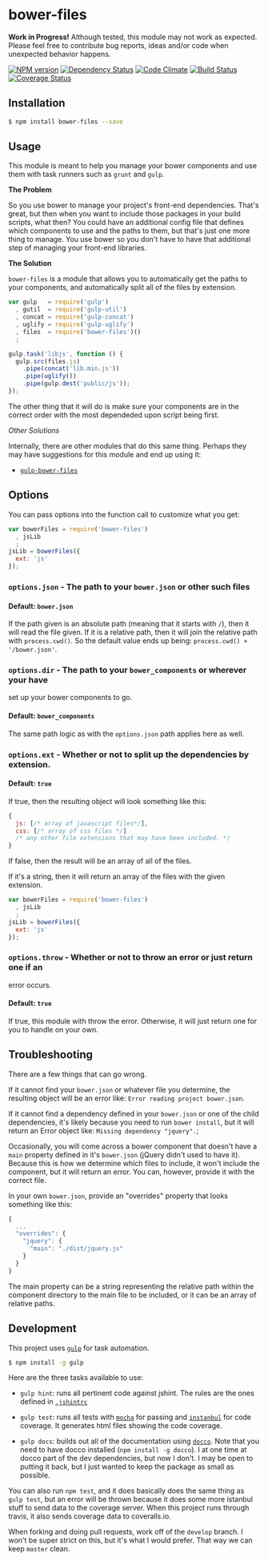 # bower-files

**Work in Progress!** Although tested, this module may not work as expected.
Please feel free to contribute bug reports, ideas and/or code when unexpected
behavior happens.

[![NPM version](http://img.shields.io/npm/v/bower-files.svg)](https://www.npmjs.org/package/bower-files)
[![Dependency Status](http://img.shields.io/gemnasium/ksmithut/bower-files.svg)](https://gemnasium.com/ksmithut/bower-files)
[![Code Climate](http://img.shields.io/codeclimate/github/ksmithut/bower-files.svg)](https://codeclimate.com/github/ksmithut/bower-files)
[![Build Status](http://img.shields.io/travis/ksmithut/bower-files.svg)](https://travis-ci.org/ksmithut/bower-files)
[![Coverage Status](http://img.shields.io/coveralls/ksmithut/bower-files.svg)](https://coveralls.io/r/ksmithut/bower-files)

## Installation

```bash
$ npm install bower-files --save
```

## Usage

This module is meant to help you manage your bower components and use them with task runners such as `grunt` and `gulp`.

**The Problem**

So you use bower to manage your project's front-end dependencies. That's great,
but then when you want to include those packages in your build scripts, what
then? You could have an additional config file that defines which components to
use and the paths to them, but that's just one more thing to manage. You use
bower so you don't have to have that additional step of managing your front-end
libraries.

**The Solution**

`bower-files` is a module that allows you to automatically get the paths to your
components, and automatically split all of the files by extension.

```javascript
var gulp   = require('gulp')
  , gutil  = require('gulp-util')
  , concat = require('gulp-concat')
  , uglify = require('gulp-uglify')
  , files  = require('bower-files')()
  ;

gulp.task('libjs', function () {
  gulp.src(files.js)
    .pipe(concat('lib.min.js'))
    .pipe(uglify())
    .pipe(gulp.dest('public/js'));
});
```

The other thing that it will do is make sure your components are in the correct
order with the most dependeded upon script being first.

*Other Solutions*

Internally, there are other modules that do this same thing. Perhaps they may
have suggestions for this module and end up using it:

- [`gulp-bower-files`](https://www.npmjs.org/package/gulp-bower-files)

## Options

You can pass options into the function call to customize what you get:

```javascript
var bowerFiles = require('bower-files')
  , jsLib
  ;
jsLib = bowerFiles({
  ext: 'js'
});
```

### `options.json` - The path to your `bower.json` or other such files

#### Default: `bower.json`

If the path given is an absolute path (meaning that it starts with `/`), then it
will read the file given. If it is a relative path, then it will join the
relative path with `process.cwd()`. So the default value ends up being:
`process.cwd() + '/bower.json'`.

### `options.dir` - The path to your `bower_components` or wherever your have
set up your bower components to go.

#### Default: `bower_components`

The same path logic as with the `options.json` path applies here as well.

### `options.ext` - Whether or not to split up the dependencies by extension.

#### Default: `true`

If true, then the resulting object will look something like this:

```javascript
{
  js: [/* array of javascript files*/],
  css: [/* array of css files */]
  /* any other file extensions that may have been included. */
}
```

If false, then the result will be an array of all of the files.

If it's a string, then it will return an array of the files with the given
extension.

```javascript
var bowerFiles = require('bower-files')
  , jsLib
  ;
jsLib = bowerFiles({
  ext: 'js'
});
```

### `options.throw` - Whether or not to throw an error or just return one if an
error occurs.

#### Default: `true`

If true, this module with throw the error. Otherwise, it will just return one
for you to handle on your own.

## Troubleshooting

There are a few things that can go wrong.

If it cannot find your `bower.json` or
whatever file you determine, the resulting object will be an error like:
`Error reading project bower.json`.

If it cannot find a dependency defined in your `bower.json` or one of the child
dependencies, it's likely because you need to run `bower install`, but it will
return an Error object like: `Missing dependency "jquery".`;

Occasionally, you will come across a bower component that doesn't have a `main`
property defined in it's `bower.json` (jQuery didn't used to have it). Because
this is how we determine which files to include, it won't include the component,
but it will return an error. You can, however, provide it with the correct file.

In your own `bower.json`, provide an "overrides" property that looks something
like this:

```javascript
{
  ...
  "overrides": {
    "jquery": {
      "main": "./dist/jquery.js"
    }
  }
}
```

The main property can be a string representing the relative path within the
component directory to the main file to be included, or it can be an array of
relative paths.

## Development

This project uses [`gulp`](http://gulpjs.com/) for task automation.

```bash
$ npm install -g gulp
```

Here are the three tasks available to use:

* `gulp hint`: runs all pertinent code against jshint. The rules are the ones
defined in [`.jshintrc`](.jshintrc)

* `gulp test`: runs all tests with
[`mocha`](http://visionmedia.github.io/mocha/) for passing and
[`instanbul`](http://gotwarlost.github.io/istanbul/) for code coverage. It
generates html files showing the code coverage.

* `gulp docs`: builds out all of the documentation using
[`docco`](http://jashkenas.github.io/docco/). Note that you need to have docco
installed (`npm install -g docco`). I at one time at docco part of the dev
dependencies, but now I don't. I may be open to putting it back, but I just
wanted to keep the package as small as possible.

You can also run `npm test`, and it does basically does the same thing as
`gulp test`, but an error will be thrown because it does some more istanbul
stuff to send data to the coverage server. When this project runs through
travis, it also sends coverage data to coveralls.io.

When forking and doing pull requests, work off of the `develop` branch. I won't
be super strict on this, but it's what I would prefer. That way we can keep
`master` clean.
